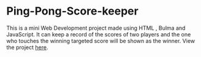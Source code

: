 # Ping-Pong-Score-keeper
This is a mini Web Development project made using HTML , Bulma and JavaScript. It can keep a record of the scores of two players and the one who touches the winning targeted score will be shown as the winner.
View the project [here](https://chiragagrawal9200.github.io/Ping-Pong-Score-keeper/).
